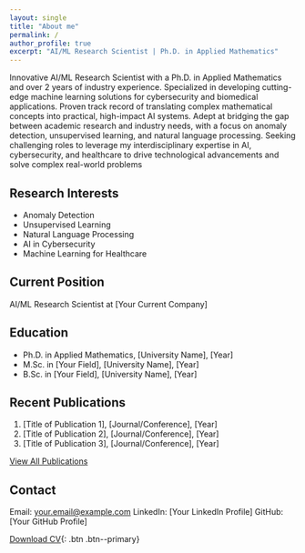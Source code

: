 ```yaml
---
layout: single
title: "About me"
permalink: /
author_profile: true
excerpt: "AI/ML Research Scientist | Ph.D. in Applied Mathematics"
---
```


Innovative AI/ML Research Scientist with a Ph.D. in Applied Mathematics and over 2 years of industry experience. Specialized in developing cutting-edge machine learning solutions for cybersecurity and biomedical applications. Proven track record of translating complex mathematical concepts into practical, high-impact AI systems. Adept at bridging the gap between academic research and industry needs, with a focus on anomaly detection, unsupervised learning, and natural language processing. Seeking challenging roles to leverage my interdisciplinary expertise in AI, cybersecurity, and healthcare to drive technological advancements and solve complex real-world problems


## Research Interests

- Anomaly Detection
- Unsupervised Learning
- Natural Language Processing
- AI in Cybersecurity
- Machine Learning for Healthcare

## Current Position

AI/ML Research Scientist at [Your Current Company]

## Education

- Ph.D. in Applied Mathematics, [University Name], [Year]
- M.Sc. in [Your Field], [University Name], [Year]
- B.Sc. in [Your Field], [University Name], [Year]

## Recent Publications

1. [Title of Publication 1], [Journal/Conference], [Year]
2. [Title of Publication 2], [Journal/Conference], [Year]
3. [Title of Publication 3], [Journal/Conference], [Year]

[View All Publications](/publications)

## Contact

Email: your.email@example.com
LinkedIn: [Your LinkedIn Profile]
GitHub: [Your GitHub Profile]

[Download CV](/assets/pdf/your_cv.pdf){: .btn .btn--primary}




